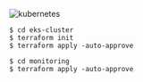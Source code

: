 ![kubernetes](https://user-images.githubusercontent.com/42310282/113719641-36ad1000-96c4-11eb-9c46-1e65962dd6b0.png)



```
$ cd eks-cluster
$ terraform init
$ terraform apply -auto-approve

$ cd monitoring
$ terraform apply -auto-approve

```
